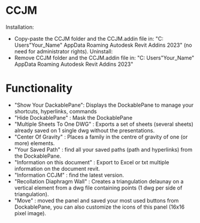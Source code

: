 # CCJM
Installation: 
- Copy-paste the CCJM folder and the CCJM.addin file in: "C: Users"Your_Name" AppData Roaming Autodesk Revit Addins 2023" (no need for administrator rights).
Uninstall:
- Remove CCJM folder and the CCJM.addin file in: "C: Users"Your_Name" AppData Roaming Autodesk Revit Addins 2023"

# Functionality
- "Show Your DackablePane": Displays the DockablePane to manage your shortcuts, hyperlinks, commands
- "Hide DockablePane" : Mask the DockablePane
- "Multiple Sheets To One DWG" : Exports a set of sheets (several sheets) already saved on 1 single dwg without the presentations.
- "Center Of Gravity" : Places a family in the centre of gravity of one (or more) elements.
- "Your Saved Path" : find all your saved paths (path and hyperlinks) from the DockablePane.
- "Information on this document" : Export to Excel or txt multiple information on the document revit.
- "Information CCJM" : find the latest version.
- "Recollation Diaphragm Wall" : Creates a triangulation delaunay on a vertical element from a dwg file containing points (1 dwg per side of triangulation).
- "Move" : moved the panel and saved your most used buttons from DockablePane, you can also customize the icons of this panel (16x16 pixel image).
